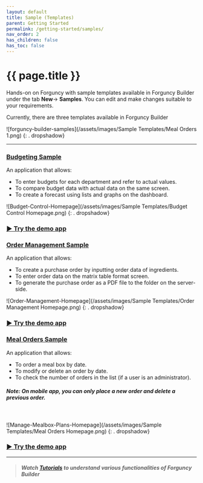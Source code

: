 ```yaml
---
layout: default
title: Sample (Templates)
parent: Getting Started
permalink: /getting-started/samples/
nav_order: 2
has_children: false
has_toc: false
---
```


# {{ page.title }}

Hands-on on Forguncy with sample templates available in Forguncy Builder under the tab **New**-> **Samples**. You can edit and make changes suitable to your requirements.

Currently, there are three templates available in Forguncy Builder
<!--
[Budgeting](#Budgeting Sample)
 [Order Management](#Order Management Sample)
[Meal Orders](#Meal Orders Sample)
-->

![forguncy-builder-samples](/assets/images/Sample Templates/Meal Orders 1.png)
{: . dropshadow}

<!--
### Try these demo applications developed with Forguncy [**here**](https://www.forguncy.net/demo-apps).
-->
---

### [Budgeting Sample](https://apps.forguncy.net/budget-control/)

An application that allows: 
- To enter budgets for each department and refer to actual values. 
- To compare budget data with actual data on the same screen. 
- To create a forecast using lists and graphs on the dashboard.

![Budget-Control-Homepage](/assets/images/Sample Templates/Budget Control Homepage.png) 
{: . dropshadow}

### [► Try the demo app](https://apps.forguncy.net/budget-control/)

### [Order Management Sample](https://apps.forguncy.net/order-management/)

An application that allows: 
- To  create a purchase order by inputting order data of ingredients. 
- To enter order data on the matrix table format screen. 
- To generate the purchase order as a PDF file to the folder on the server-side.

![Order-Management-Homepage](/assets/images/Sample Templates/Order Management Homepage.png)
{: . dropshadow}

### [► Try the demo app](https://apps.forguncy.net/order-management/)

### [Meal Orders Sample](https://apps.forguncy.net/meal-orders/)

An application that allows: 
- To order a meal box by date.
- To modify or delete an order by date. 
- To check the number of orders in the list (if a user is an administrator).

##### Note: On mobile app, you can only place a new order and delete a previous order.
<br/> 

![Manage-Mealbox-Plans-Homepage](/assets/images/Sample Templates/Meal Orders Homepage.png)
{: . dropshadow}

### [► Try the demo app](https://apps.forguncy.net/meal-orders/)

---

<!--
- Open **Forguncy Builder** and go to the **Samples** section.
- Open **Meal Orders** template/sample project.
- It contains various pre-designed tables, pages (for web and mobile), and master pages. You can edit and make changes make changes suitable to your requirements.
- Go to **Debug** tab and click on **Start**.
- You will be redirected to the **Manage Mealbox Plans** application on localhost. 
- Sign in with default credentials: <br/>
    Default User Name   : *Administrator*<br/>
    Default Password    : *123456*
- The **Orders** tab shows order meal details. You can perform operations like- placing an order, modifying or deleting an order.
- The **History** tab shows all meal order records for the specified date. You can export records in an Excel file. 
- The **Manage** tab allows viewing **All Orders Status** and **Monthly Settlements**. By default, it shows current date orders. Set a date to manage past orders.
- The **Help** tab redirects to the help section which is the **Homepage** as well. It shows an overview of the application and brief information on the various functionalities. 
- After getting the idea of application functionalities, go to **Forguncy Builder** and make changes suitable to your requirements.     
-->

> ##### Watch [**Tutorials**](http://localhost:4000/getting-started/tutorials/#tutorials) to understand various functionalities of **Forguncy Builder**